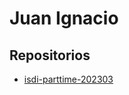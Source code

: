 # Juan Ignacio

## Repositorios

- [isdi-parttime-202303](https://github.com/jidlfm/isdi-parttime-202303)
